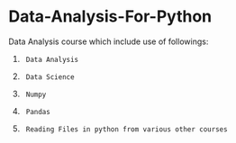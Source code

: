 # Data-Analysis-For-Python

Data Analysis course which include use of followings:

1.      Data Analysis
2.      Data Science
3.      Numpy
4.      Pandas
5.      Reading Files in python from various other courses
